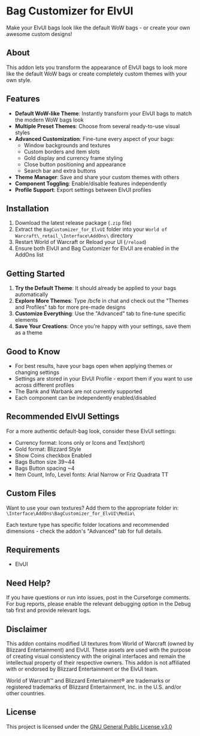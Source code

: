 # Bag Customizer for ElvUI

Make your ElvUI bags look like the default WoW bags - or create your own awesome custom designs!

## About
This addon lets you transform the appearance of ElvUI bags to look more like the default WoW bags or create completely custom themes with your own style.

## Features
- **Default WoW-like Theme**: Instantly transform your ElvUI bags to match the modern WoW bags look
- **Multiple Preset Themes**: Choose from several ready-to-use visual styles
- **Advanced Customization**: Fine-tune every aspect of your bags:
  - Window backgrounds and textures
  - Custom borders and item slots
  - Gold display and currency frame styling
  - Close button positioning and appearance
  - Search bar and extra buttons
- **Theme Manager**: Save and share your custom themes with others
- **Component Toggling**: Enable/disable features independently
- **Profile Support**: Export settings between ElvUI profiles

## Installation
1.  Download the latest release package (`.zip` file)
2.  Extract the `BagCustomizer_for_ElvUI` folder into your `World of Warcraft\_retail_\Interface\AddOns\` directory
3.  Restart World of Warcraft or Reload your UI (`/reload`)
4.  Ensure both ElvUI and Bag Customizer for ElvUI are enabled in the AddOns list

## Getting Started
1. **Try the Default Theme**: It should already be applied to your bags automatically
2. **Explore More Themes**: Type /bcfe in chat and check out the "Themes and Profiles" tab for more pre-made designs
3. **Customize Everything**: Use the "Advanced" tab to fine-tune specific elements
4. **Save Your Creations**: Once you're happy with your settings, save them as a theme

## Good to Know
- For best results, have your bags open when applying themes or changing settings
- Settings are stored in your ElvUI Profile - export them if you want to use across different profiles
- The Bank and Warbank are not currently supported
- Each component can be independently enabled/disabled

## Recommended ElvUI Settings
For a more authentic default-bag look, consider these ElvUI settings:
- Currency format: Icons only or Icons and Text(short)
- Gold format: Blizzard Style
- Show Coins checkbox Enabled
- Bags Button size 39~44
- Bags Button spacing ~4
- Item Count, Info, Level fonts: Arial Narrow or Friz Quadrata TT

## Custom Files
Want to use your own textures? Add them to the appropriate folder in:
`\Interface\AddOns\BagCustomizer_for_ElvUI\Media\`

Each texture type has specific folder locations and recommended dimensions - check the addon's "Advanced" tab for full details.

## Requirements
- ElvUI

## Need Help?
If you have questions or run into issues, post in the Curseforge comments. For bug reports, please enable the relevant debugging option in the Debug tab first and provide relevant logs.

## Disclaimer
This addon contains modified UI textures from World of Warcraft (owned by Blizzard Entertainment) and ElvUI. These assets are used with the purpose of creating visual consistency with the original interfaces and remain the intellectual property of their respective owners. This addon is not affiliated with or endorsed by Blizzard Entertainment or the ElvUI team.

World of Warcraft™ and Blizzard Entertainment® are trademarks or registered trademarks of Blizzard Entertainment, Inc. in the U.S. and/or other countries.

## License
This project is licensed under the [GNU General Public License v3.0](https://www.gnu.org/licenses/gpl-3.0.en.html)